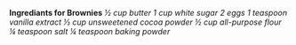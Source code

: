 **Ingrediants for Brownies**
*½ cup butter*
*1 cup white sugar*
*2 eggs*
*1 teaspoon vanilla extract*
*⅓ cup unsweetened cocoa powder*
*½ cup all-purpose flour*
*¼ teaspoon salt*
*¼ teaspoon baking powder*